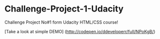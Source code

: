 # Challenge-Project-1-Udacity
Challenge Project No#1 form Udacity HTML/CSS course!

[Take a look at simple DEMO] (http://codepen.io/ddeveloperr/full/NPoKgB/)
